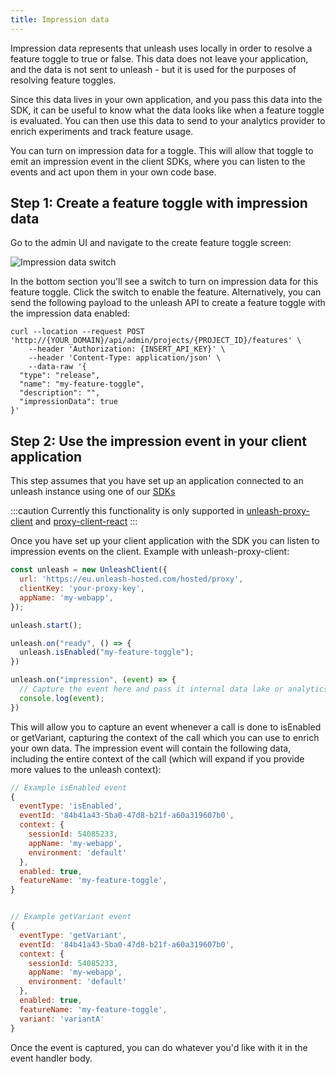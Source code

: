 ```yaml
---
title: Impression data
---
```


Impression data represents that unleash uses locally in order to resolve a feature toggle to true or false. This data does not leave your application, and the data is not sent to unleash - but it is used for the purposes of resolving feature toggles.

Since this data lives in your own application, and you pass this data into the SDK, it can be useful to know what the data looks like when a feature toggle is evaluated. You can then use this data to send to your analytics provider to enrich experiments and track feature usage.

You can turn on impression data for a toggle. This will allow that toggle to emit an impression event in the client SDKs, where you can listen to the events and act upon them in your own code base.

## Step 1: Create a feature toggle with impression data

Go to the admin UI and navigate to the create feature toggle screen:

![Impression data switch](/img/create_feat_impression.png)

In the bottom section you'll see a switch to turn on impression data for this feature toggle. Click the switch to enable the feature. Alternatively, you can send the following payload to the unleash API to create a feature toggle with the impression data enabled:

```
curl --location --request POST 'http://{YOUR_DOMAIN}/api/admin/projects/{PROJECT_ID}/features' \
    --header 'Authorization: {INSERT_API_KEY}' \
    --header 'Content-Type: application/json' \
    --data-raw '{
  "type": "release",
  "name": "my-feature-toggle",
  "description": "",
  "impressionData": true
}'
```

## Step 2: Use the impression event in your client application

This step assumes that you have set up an application connected to an unleash instance using one of our [SDKs](/sdks)

:::caution
Currently this functionality is only supported in [unleash-proxy-client](/sdks/proxy-javascript) and [proxy-client-react](/sdks/proxy-react)
:::

Once you have set up your client application with the SDK you can listen to impression events on the client. Example with unleash-proxy-client:

```js
const unleash = new UnleashClient({
  url: 'https://eu.unleash-hosted.com/hosted/proxy',
  clientKey: 'your-proxy-key',
  appName: 'my-webapp',
});

unleash.start();

unleash.on("ready", () => {
  unleash.isEnabled("my-feature-toggle");
})

unleash.on("impression", (event) => {
  // Capture the event here and pass it internal data lake or analytics provider
  console.log(event);
})
```

This will allow you to capture an event whenever a call is done to isEnabled or getVariant, capturing the context of the call which you can use to enrich your own data. The impression event will contain the following data, including the entire context of the call (which will expand if you provide more values to the unleash context):

```js
// Example isEnabled event
{
  eventType: 'isEnabled',
  eventId: '84b41a43-5ba0-47d8-b21f-a60a319607b0',
  context: {
    sessionId: 54085233,
    appName: 'my-webapp',
    environment: 'default'
  },
  enabled: true,
  featureName: 'my-feature-toggle',
}


// Example getVariant event
{
  eventType: 'getVariant',
  eventId: '84b41a43-5ba0-47d8-b21f-a60a319607b0',
  context: {
    sessionId: 54085233,
    appName: 'my-webapp',
    environment: 'default'
  },
  enabled: true,
  featureName: 'my-feature-toggle',
  variant: 'variantA'
}
```

Once the event is captured, you can do whatever you'd like with it in the event handler body.
